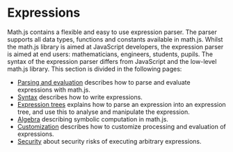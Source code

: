 # Expressions
Math.js contains a flexible and easy to use expression parser.
The parser supports all data types, functions and constants available in math.js.
Whilst the math.js library is aimed at JavaScript developers, the expression
parser is aimed at end users: mathematicians, engineers, students, pupils.
The syntax of the expression parser differs from JavaScript and the low-level
math.js library.
This section is divided in the following pages:
- [Parsing and evaluation](parsing.md) describes how to parse and
  evaluate expressions with math.js.
- [Syntax](syntax.md) describes how to write expressions.
- [Expression trees](expression_trees.md) explains how to parse an expression into an
  expression tree, and use this to analyse and manipulate the expression.
- [Algebra](algebra.md) describing symbolic computation in math.js.
- [Customization](customization.md) describes how to customize processing and
  evaluation of expressions.
- [Security](security.md) about security risks of executing arbitrary expressions.
